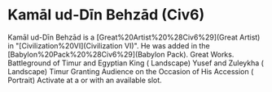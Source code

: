 # Kamāl ud-Dīn Behzād (Civ6)

Kamāl ud-Dīn Behzād is a [Great%20Artist%20%28Civ6%29](Great Artist) in "[Civilization%20VI](Civilization VI)". He was added in the [Babylon%20Pack%20%28Civ6%29](Babylon Pack).
Great Works.
Battleground of Timur and Egyptian King ( Landscape)
Yusef and Zuleykha ( Landscape)
Timur Granting Audience on the Occasion of His Accession ( Portrait)
Activate at a or with an available slot.